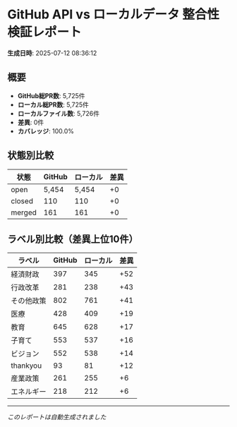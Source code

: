 # GitHub API vs ローカルデータ 整合性検証レポート

**生成日時**: 2025-07-12 08:36:12

## 概要

- **GitHub総PR数**: 5,725件
- **ローカル総PR数**: 5,725件
- **ローカルファイル数**: 5,726件
- **差異**: 0件
- **カバレッジ**: 100.0%

## 状態別比較

| 状態 | GitHub | ローカル | 差異 |
|------|--------|----------|------|
| open | 5,454 | 5,454 | +0 |
| closed | 110 | 110 | +0 |
| merged | 161 | 161 | +0 |

## ラベル別比較（差異上位10件）

| ラベル | GitHub | ローカル | 差異 |
|--------|--------|----------|------|
| 経済財政 | 397 | 345 | +52 |
| 行政改革 | 281 | 238 | +43 |
| その他政策 | 802 | 761 | +41 |
| 医療 | 428 | 409 | +19 |
| 教育 | 645 | 628 | +17 |
| 子育て | 553 | 537 | +16 |
| ビジョン | 552 | 538 | +14 |
| thankyou | 93 | 81 | +12 |
| 産業政策 | 261 | 255 | +6 |
| エネルギー | 218 | 212 | +6 |

---
*このレポートは自動生成されました*